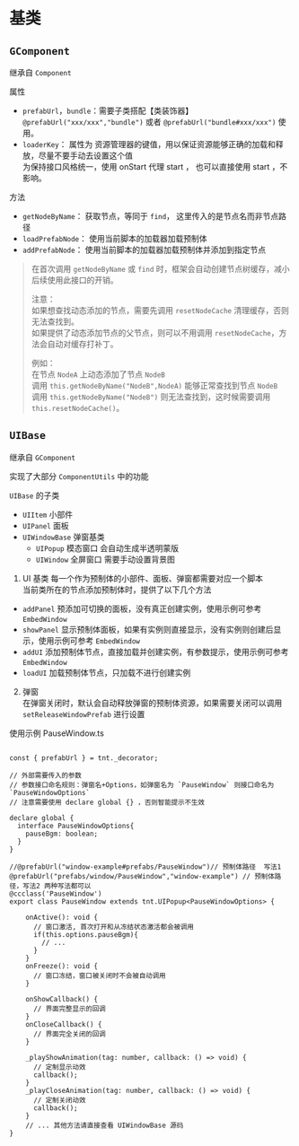 
# 基类
## `GComponent` 
继承自 `Component`  

属性
- `prefabUrl`，`bundle`：需要子类搭配【类装饰器】 `@prefabUrl("xxx/xxx","bundle")` 或者 `@prefabUrl("bundle#xxx/xxx")` 使用。  
- `loaderKey`： 属性为 资源管理器的键值，用以保证资源能够正确的加载和释放，尽量不要手动去设置这个值  
为保持接口风格统一，使用 onStart 代理 start ， 也可以直接使用 start ，不影响。

方法  

- `getNodeByName`： 获取节点，等同于 `find`， 这里传入的是节点名而非节点路径
- `loadPrefabNode`： 使用当前脚本的加载器加载预制体
- `addPrefabNode`： 使用当前脚本的加载器加载预制体并添加到指定节点


>在首次调用 `getNodeByName` 或 `find` 时，框架会自动创建节点树缓存，减小后续使用此接口的开销。  
>
>注意：  
如果想查找动态添加的节点，需要先调用 `resetNodeCache` 清理缓存，否则无法查找到。  
如果提供了动态添加节点的父节点，则可以不用调用 `resetNodeCache`，方法会自动对缓存打补丁。     
>  
>例如：  
在节点 `NodeA` 上动态添加了节点 `NodeB`  
调用 `this.getNodeByName("NodeB",NodeA)` 能够正常查找到节点 `NodeB`  
调用 `this.getNodeByName("NodeB")` 则无法查找到，这时候需要调用 `this.resetNodeCache()`。


##  `UIBase` 
继承自 `GComponent`

实现了大部分 `ComponentUtils` 中的功能

`UIBase` 的子类  
- `UIItem` 小部件
- `UIPanel` 面板
- `UIWindowBase` 弹窗基类
  - `UIPopup` 模态窗口 会自动生成半透明蒙版
  - `UIWindow` 全屏窗口 需要手动设置背景图

1. UI 基类
每一个作为预制体的小部件、面板、弹窗都需要对应一个脚本  
当前类所在的节点添加预制体时，提供了以下几个方法

- `addPanel`    预添加可切换的面板，没有真正创建实例，使用示例可参考 `EmbedWindow` 
- `showPanel`   显示预制体面板，如果有实例则直接显示，没有实例则创建后显示，使用示例可参考 `EmbedWindow` 
- `addUI`       添加预制体节点，直接加载并创建实例，有参数提示，使用示例可参考 `EmbedWindow` 
- `loadUI`      加载预制体节点，只加载不进行创建实例



2. 弹窗  
在弹窗关闭时，默认会自动释放弹窗的预制体资源，如果需要关闭可以调用 `setReleaseWindowPrefab` 进行设置  

使用示例 PauseWindow.ts
```

const { prefabUrl } = tnt._decorator;

// 外部需要传入的参数
// 参数接口命名规则：弹窗名+Options，如弹窗名为 `PauseWindow` 则接口命名为 `PauseWindowOptions`
// 注意需要使用 declare global {} ，否则智能提示不生效

declare global { 
  interface PauseWindowOptions{
    pauseBgm: boolean;
  }
}

//@prefabUrl("window-example#prefabs/PauseWindow")// 预制体路径  写法1 
@prefabUrl("prefabs/window/PauseWindow","window-example") // 预制体路径，写法2 两种写法都可以
@ccclass('PauseWindow')
export class PauseWindow extends tnt.UIPopup<PauseWindowOptions> {
    
    onActive(): void {
      // 窗口激活, 首次打开和从冻结状态激活都会被调用
      if(this.options.pauseBgm){
        // ...
      }
    }
    onFreeze(): void {
      // 窗口冻结，窗口被关闭时不会被自动调用
    }

    onShowCallback() {
      // 界面完整显示的回调
    }
    onCloseCallback() {
      // 界面完全关闭的回调
    }
    
    _playShowAnimation(tag: number, callback: () => void) {
      // 定制显示动效
      callback();
    }
    _playCloseAnimation(tag: number, callback: () => void) {
      // 定制关闭动效
      callback();
    }
    // ... 其他方法请直接查看 UIWindowBase 源码 
}

```